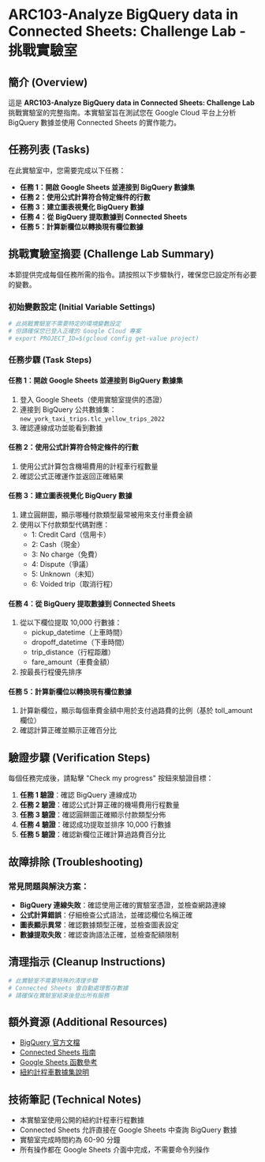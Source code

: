 # ARC103-Analyze BigQuery data in Connected Sheets: Challenge Lab - 挑戰實驗室

## 簡介 (Overview)
這是 **ARC103-Analyze BigQuery data in Connected Sheets: Challenge Lab** 挑戰實驗室的完整指南。本實驗室旨在測試您在 Google Cloud 平台上分析 BigQuery 數據並使用 Connected Sheets 的實作能力。

## 任務列表 (Tasks)
在此實驗室中，您需要完成以下任務：
- **任務 1：開啟 Google Sheets 並連接到 BigQuery 數據集**
- **任務 2：使用公式計算符合特定條件的行數**
- **任務 3：建立圖表視覺化 BigQuery 數據**
- **任務 4：從 BigQuery 提取數據到 Connected Sheets**
- **任務 5：計算新欄位以轉換現有欄位數據**

## 挑戰實驗室摘要 (Challenge Lab Summary)

本節提供完成每個任務所需的指令。請按照以下步驟執行，確保您已設定所有必要的變數。

### 初始變數設定 (Initial Variable Settings)
```bash
# 此挑戰實驗室不需要特定的環境變數設定
# 但請確保您已登入正確的 Google Cloud 專案
# export PROJECT_ID=$(gcloud config get-value project)
```

### 任務步驟 (Task Steps)

#### 任務 1：開啟 Google Sheets 並連接到 BigQuery 數據集
1. 登入 Google Sheets（使用實驗室提供的憑證）
2. 連接到 BigQuery 公共數據集：`new_york_taxi_trips.tlc_yellow_trips_2022`
3. 確認連線成功並能看到數據

#### 任務 2：使用公式計算符合特定條件的行數
1. 使用公式計算包含機場費用的計程車行程數量
2. 確認公式正確運作並返回正確結果

#### 任務 3：建立圖表視覺化 BigQuery 數據
1. 建立圓餅圖，顯示哪種付款類型最常被用來支付車費金額
2. 使用以下付款類型代碼對應：
   - 1: Credit Card（信用卡）
   - 2: Cash（現金）
   - 3: No charge（免費）
   - 4: Dispute（爭議）
   - 5: Unknown（未知）
   - 6: Voided trip（取消行程）

#### 任務 4：從 BigQuery 提取數據到 Connected Sheets
1. 從以下欄位提取 10,000 行數據：
   - pickup_datetime（上車時間）
   - dropoff_datetime（下車時間）
   - trip_distance（行程距離）
   - fare_amount（車費金額）
2. 按最長行程優先排序

#### 任務 5：計算新欄位以轉換現有欄位數據
1. 計算新欄位，顯示每個車費金額中用於支付過路費的比例（基於 toll_amount 欄位）
2. 確認計算正確並顯示正確百分比

## 驗證步驟 (Verification Steps)

每個任務完成後，請點擊 "Check my progress" 按鈕來驗證目標：

1. **任務 1 驗證**：確認 BigQuery 連線成功
2. **任務 2 驗證**：確認公式計算正確的機場費用行程數量
3. **任務 3 驗證**：確認圓餅圖正確顯示付款類型分佈
4. **任務 4 驗證**：確認成功提取並排序 10,000 行數據
5. **任務 5 驗證**：確認新欄位正確計算過路費百分比

## 故障排除 (Troubleshooting)

### 常見問題與解決方案：
- **BigQuery 連線失敗**：確認使用正確的實驗室憑證，並檢查網路連線
- **公式計算錯誤**：仔細檢查公式語法，並確認欄位名稱正確
- **圖表顯示異常**：確認數據類型正確，並檢查圖表設定
- **數據提取失敗**：確認查詢語法正確，並檢查配額限制

## 清理指示 (Cleanup Instructions)
```bash
# 此實驗室不需要特殊的清理步驟
# Connected Sheets 會自動處理暫存數據
# 請確保在實驗室結束後登出所有服務
```

## 額外資源 (Additional Resources)
- [BigQuery 官方文檔](https://cloud.google.com/bigquery/docs)
- [Connected Sheets 指南](https://cloud.google.com/bigquery/docs/connected-sheets)
- [Google Sheets 函數參考](https://support.google.com/docs/table/25273)
- [紐約計程車數據集說明](https://cloud.google.com/bigquery/public-data/new-york-taxi)

## 技術筆記 (Technical Notes)
- 本實驗室使用公開的紐約計程車行程數據
- Connected Sheets 允許直接在 Google Sheets 中查詢 BigQuery 數據
- 實驗室完成時間約為 60-90 分鐘
- 所有操作都在 Google Sheets 介面中完成，不需要命令列操作
